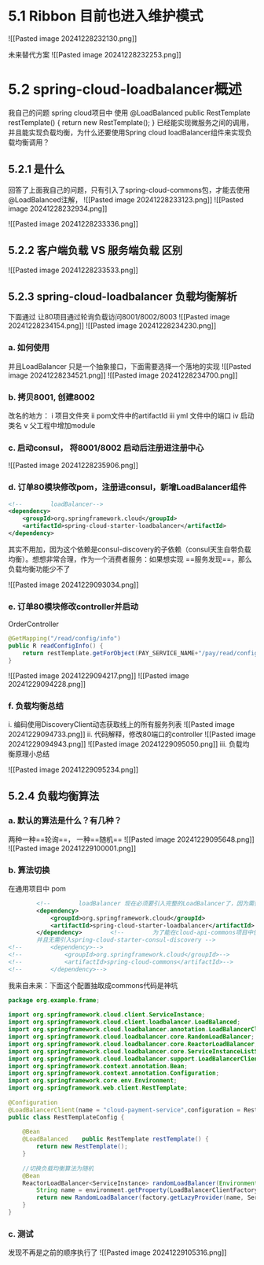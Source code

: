 # 5.1 Ribbon 目前也进入维护模式

![[Pasted image 20241228232130.png]]

未来替代方案
![[Pasted image 20241228232253.png]]

# 5.2 spring-cloud-loadbalancer概述

我自己的问题
spring cloud项目中 使用 @LoadBalanced public RestTemplate restTemplate() { return new RestTemplate(); } 已经能实现微服务之间的调用，并且能实现负载均衡，为什么还要使用Spring cloud loadBalancer组件来实现负载均衡调用？

## 5.2.1 是什么
回答了上面我自己的问题，只有引入了spring-cloud-commons包，才能去使用@LoadBalanced注解，
![[Pasted image 20241228233123.png]]
![[Pasted image 20241228232934.png]]

![[Pasted image 20241228233336.png]]
## 5.2.2 客户端负载 VS 服务端负载 区别
![[Pasted image 20241228233533.png]]

## 5.2.3 spring-cloud-loadbalancer 负载均衡解析

下面通过 让80项目通过轮询负载访问8001/8002/8003
![[Pasted image 20241228234154.png]]
![[Pasted image 20241228234230.png]]

### a. 如何使用
并且LoadBalancer 只是一个抽象接口，下面需要选择一个落地的实现
![[Pasted image 20241228234521.png]]
![[Pasted image 20241228234700.png]]
### b. 拷贝8001, 创建8002
改名的地方：
i 项目文件夹
ii pom文件中的artifactId
iii yml 文件中的端口
iv 启动类名
v 父工程中增加module

### c. 启动consul， 将8001/8002 启动后注册进注册中心
![[Pasted image 20241228235906.png]]
### d. 订单80模块修改pom，注册进consul，新增LoadBalancer组件
```xml
<!--        loadBalancer-->  
<dependency>  
    <groupId>org.springframework.cloud</groupId>  
    <artifactId>spring-cloud-starter-loadbalancer</artifactId>  
</dependency>
```
其实不用加，因为这个依赖是consul-discovery的子依赖（consul天生自带负载均衡）。想想非常合理，作为一个消费者服务：如果想实现 ==服务发现==，那么负载均衡功能少不了 

![[Pasted image 20241229093034.png]]

### e. 订单80模块修改controller并启动
OrderController
```java
@GetMapping("/read/config/info")  
public R readConfigInfo() {  
    return restTemplate.getForObject(PAY_SERVICE_NAME+"/pay/read/config/info", R.class);  
}
```

![[Pasted image 20241229094217.png]]
![[Pasted image 20241229094228.png]]

### f. 负载均衡总结
i. 编码使用DiscoveryClient动态获取线上的所有服务列表
![[Pasted image 20241229094733.png]]
ii. 代码解释，修改80端口的controller
![[Pasted image 20241229094943.png]]
![[Pasted image 20241229095050.png]]
iii. 负载均衡原理小总结

![[Pasted image 20241229095234.png]]

## 5.2.4 负载均衡算法
### a. 默认的算法是什么？有几种？
两种一种==轮询==， 一种==随机==
![[Pasted image 20241229095648.png]]
![[Pasted image 20241229100001.png]]
### b. 算法切换

在通用项目中
pom 
```xml
        <!--        loadBalancer 现在必须要引入完整的LoadBalancer了，因为需要使用其它功能-->  
        <dependency>  
            <groupId>org.springframework.cloud</groupId>  
            <artifactId>spring-cloud-starter-loadbalancer</artifactId>  
        </dependency>        <!--        为了能在cloud-api-commons项目中使用@LoadBalanced注解  
        并且无需引入spring-cloud-starter-consul-discovery -->  
<!--        <dependency>-->  
<!--            <groupId>org.springframework.cloud</groupId>-->  
<!--            <artifactId>spring-cloud-commons</artifactId>-->  
<!--        </dependency>-->
```

我来自未来：下面这个配置抽取成commons代码是神坑
```java
package org.example.frame;  
  
import org.springframework.cloud.client.ServiceInstance;  
import org.springframework.cloud.client.loadbalancer.LoadBalanced;  
import org.springframework.cloud.loadbalancer.annotation.LoadBalancerClient;  
import org.springframework.cloud.loadbalancer.core.RandomLoadBalancer;  
import org.springframework.cloud.loadbalancer.core.ReactorLoadBalancer;  
import org.springframework.cloud.loadbalancer.core.ServiceInstanceListSupplier;  
import org.springframework.cloud.loadbalancer.support.LoadBalancerClientFactory;  
import org.springframework.context.annotation.Bean;  
import org.springframework.context.annotation.Configuration;  
import org.springframework.core.env.Environment;  
import org.springframework.web.client.RestTemplate;  
  
@Configuration  
@LoadBalancerClient(name = "cloud-payment-service",configuration = RestTemplateConfig.class)  
public class RestTemplateConfig {  
  
    @Bean  
    @LoadBalanced    public RestTemplate restTemplate() {  
        return new RestTemplate();  
    }  
  
    //切换负载均衡算法为随机  
    @Bean  
    ReactorLoadBalancer<ServiceInstance> randomLoadBalancer(Environment environment, LoadBalancerClientFactory factory) {  
        String name = environment.getProperty(LoadBalancerClientFactory.PROPERTY_NAME);  
        return new RandomLoadBalancer(factory.getLazyProvider(name, ServiceInstanceListSupplier.class), name);  
    }  
}
```
### c. 测试

发现不再是之前的顺序执行了
![[Pasted image 20241229105316.png]]

